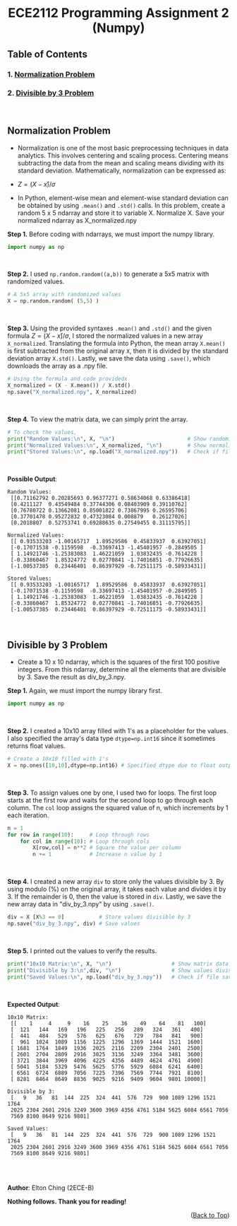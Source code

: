 <h1 align="center"> ECE2112 Programming Assignment 2 (Numpy) </h1>

<a id="top"></a>

## Table of Contents
### 1. [Normalization Problem](#anchor-normalization)
### 2. [Divisible by 3 Problem](#anchor-divby3)
<br/>

<a name="anchor-normalization"></a>
## **Normalization Problem**
* Normalization is one of the most basic preprocessing techniques in data analytics. This involves centering and scaling process. Centering means subtracting the data from the mean and scaling means dividing with its standard deviation. Mathematically, normalization can be expressed as:

*  $` Z = (X - x̄) / σ `$ 

* In Python, element-wise mean and element-wise standard deviation can be obtained by using `.mean()` and `.std()` calls.
In this problem, create a random 5 x 5 ndarray and store it to variable X. Normalize X. Save your normalized ndarray as X_normalized.npy


**Step 1.** Before coding with ndarrays, we must import the numpy library.
``` python
import numpy as np
```
<br/>

**Step 2.** I used  `np.random.random((a,b))` to generate a 5x5 matrix with randomized values.
``` python
# A 5x5 array with randomized values
X = np.random.random( (5,5) ) 
```
<br/>

**Step 3.** Using the provided syntaxes `.mean()` and `.std()` and the given formula $`Z = (X-x̄)/σ`$, I stored the normalized values in a new array `X_normalized`. Translating the formula into Python, the mean array `X.mean()` is first subtracted from the original array `X`, then it is divided by the standard deviation array `X.std()`. Lastly, we save the data using `.save()`, which downloads the array as a .npy file.
``` python
# Using the formula and code providedx
X_normalized = (X - X.mean()) / X.std()
np.save("X_normalized.npy", X_normalized)
```
<br/>

**Step 4.** To view the matrix data, we can simply print the array.
```python
# To check the values,
print("Random Values:\n", X, "\n")                       # Show randomized values
print("Normalized Values:\n", X_normalized, "\n")        # Show normalized values
print("Stored Values:\n", np.load("X_normalized.npy"))   # Check if file saved normalized data
```
<br/>

**Possible Output**: 
``` 
Random Values:
 [[0.71162792 0.20285693 0.96377271 0.58634068 0.63386418]
 [0.4211127  0.43549484 0.37744306 0.08403909 0.39110762]
 [0.76780722 0.13662081 0.85001822 0.73867995 0.26595706]
 [0.37701478 0.95272832 0.47323084 0.008879   0.26127026]
 [0.2018807  0.52753741 0.69288635 0.27549455 0.31115795]] 

Normalized Values:
 [[ 0.93533203 -1.00165717  1.89529586  0.45833937  0.63927051]
 [-0.17071538 -0.1159598  -0.33697413 -1.45401957 -0.2849505 ]
 [ 1.14921746 -1.25383083  1.46221059  1.03832435 -0.7614228 ]
 [-0.33860467  1.85324772  0.02770841 -1.74016851 -0.77926635]
 [-1.00537385  0.23446401  0.86397929 -0.72511175 -0.58933431]] 

Stored Values:
 [[ 0.93533203 -1.00165717  1.89529586  0.45833937  0.63927051]
 [-0.17071538 -0.1159598  -0.33697413 -1.45401957 -0.2849505 ]
 [ 1.14921746 -1.25383083  1.46221059  1.03832435 -0.7614228 ]
 [-0.33860467  1.85324772  0.02770841 -1.74016851 -0.77926635]
 [-1.00537385  0.23446401  0.86397929 -0.72511175 -0.58933431]]
```

<br/>


<a name="anchor-divby3"></a>
## **Divisible by 3 Problem**
* Create a 10 x 10 ndarray, which is the squares of the first 100 positive integers. From this ndarray, determine all the elements that are divisible by 3. Save the result as div_by_3.npy.


**Step 1.** Again, we must import the numpy library first.
``` python
import numpy as np
```
<br/>

**Step 2.** I created a 10x10 array filled with 1's as a placeholder for the values. I also specified the array's data type `dtype=np.int16` since it sometimes returns float values.
``` python
# Create a 10x10 filled with 1's
X = np.ones([10,10],dtype=np.int16) # Specified dtype due to float output
```
<br/>

**Step 3.** To assign values one by one, I used two for loops. The first loop starts at the first row and waits for the second loop to go through each column. The `col` loop assigns the squared value of n, which increments by 1 each iteration.
``` python
n = 1
for row in range(10):     # Loop through rows 
    for col in range(10): # Loop through cols
        X[row,col] = n**2 # Square the value per column
        n += 1            # Increase n value by 1
```
<br/>

**Step 4.** I created a new array `div` to store only the values divisible by 3. By using modulo (%) on the original array, it takes each value and divides it by 3. If the remainder is 0, then the value is stored in `div`. Lastly, we save the new array data in "div_by_3.npy" by using `.save()`.
``` python
div = X [X%3 == 0]           # Store values divisible by 3
np.save("div_by_3.npy", div) # Save values
```
<br/>

**Step 5.** I printed out the values to verify the results.
``` python
print("10x10 Matrix:\n", X, "\n")                   # Show matrix data
print("Divisible by 3:\n",div, "\n")                # Show values divisible by 3
print("Saved Values:\n", np.load("div_by_3.npy"))   # Check if file saved div data
```
<br/>

**Expected Output**: 
``` 
10x10 Matrix:
 [[    1     4     9    16    25    36    49    64    81   100]
 [  121   144   169   196   225   256   289   324   361   400]
 [  441   484   529   576   625   676   729   784   841   900]
 [  961  1024  1089  1156  1225  1296  1369  1444  1521  1600]
 [ 1681  1764  1849  1936  2025  2116  2209  2304  2401  2500]
 [ 2601  2704  2809  2916  3025  3136  3249  3364  3481  3600]
 [ 3721  3844  3969  4096  4225  4356  4489  4624  4761  4900]
 [ 5041  5184  5329  5476  5625  5776  5929  6084  6241  6400]
 [ 6561  6724  6889  7056  7225  7396  7569  7744  7921  8100]
 [ 8281  8464  8649  8836  9025  9216  9409  9604  9801 10000]] 

Divisible by 3:
 [   9   36   81  144  225  324  441  576  729  900 1089 1296 1521 1764
 2025 2304 2601 2916 3249 3600 3969 4356 4761 5184 5625 6084 6561 7056
 7569 8100 8649 9216 9801] 

Saved Values:
 [   9   36   81  144  225  324  441  576  729  900 1089 1296 1521 1764
 2025 2304 2601 2916 3249 3600 3969 4356 4761 5184 5625 6084 6561 7056
 7569 8100 8649 9216 9801]
```

<br/>
<br/>

**Author**: Elton Ching (2ECE-B)


**Nothing follows. Thank you for reading!** 

<p align="right"> (<a href="#top">Back to Top</a>) </p>
